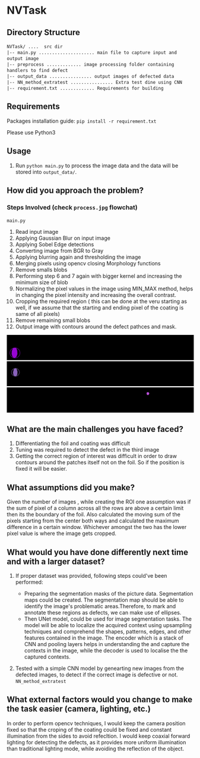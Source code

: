 # NVTask

## Directory Structure

```
NVTask/ ....  src dir
|-- main.py ..................... main file to capture input and output image
|-- preprocess ............. image processing folder containing handlers to find defect 
|-- output_data ................ output images of defected data
|-- NN_method_extratest ................ Extra test dine using CNN 
|-- requirement.txt ............. Requirements for building
```


## Requirements

Packages installation guide: ``pip install -r requirement.txt``

Please use Python3

## Usage

1. Run  `python main.py` to process the image data and the data will be stored into `output_data/`.


## How did you approach the problem?

### Steps Involved (check `process.jpg` flowchat)
`main.py`
1. Read input image
2. Applying Gaussian Blur on input image
3. Applying Sobel Edge detections
4. Converting image from BGR to Gray
5. Applying blurring again and thresholding the image
6. Merging pixels using opencv closing Morphology functions
7. Remove smalls blobs
8. Performing step 6 and 7 again with bigger kernel and increasing the minimum size of blob
9. Normalizing the pixel values in the image using MIN_MAX method, helps in changing the pixel intensity and increasing the overall contrast.
10. Cropping the required region ( this can be done at the veru starting as well, if we assume that the starting and ending pixel of the coating is same of all pixels)
11. Remove remaining small blobs
12. Output image with contours around the defect pathces and mask.

![alt text](https://github.com/ShounakCy/NVTask/blob/main/output_data/defect_area1.jpg)
![alt text](https://github.com/ShounakCy/NVTask/blob/main/output_data/defect_area2.jpg)
![alt text](https://github.com/ShounakCy/NVTask/blob/main/output_data/defect_area3.jpg)

## What are the main challenges you have faced?

1. Differentiating the foil and coating was difficult
2. Tuning was required to detect the defect in the third image
3. Getting the correct region of interest was difficult in order to draw contours around the patches itself not on the foil. So if the position is fixed it will be easier.

## What assumptions did you make?

 Given the number of images , while creating the ROI one assumption was if the sum of pixel of a column across all the rows are above a certain limit then its the boundary of the foil. Also calculated the moving sum of the pixels starting from the center both ways and calculated the maximum difference in a certain window. Whichever amongst the two has the lower pixel value is where the image gets cropped.

## What would you have done differently next time and with a larger dataset?

1. If proper dataset was provided, following steps could've been performed:
    - Preparing the segmentation masks of the picture data. Segmentation maps could be created. The segmentation map should be able to identify the image's problematic areas.Therefore, to mark and annotate these regions as defects, we can make use of ellipses.
    - Then UNet model, could be used for image segmentation tasks. The model will be able to localize the acquired context using upsampling techniques and comprehend the shapes, patterns, edges, and other features contained in the image. The encoder which is a stack of CNN and pooling layers helps in understanding the and capture the contexts in the image, while the decoder is used to localise the the captured contexts.

2. Tested with a simple CNN model by genearting new images from the defected images, to detect if the correct image is defective or not. `NN_method_extratest`

## What external factors would you change to make the task easier (camera, lighting, etc.)

In order to perform opencv techniques, I would keep the camera position fixed so that the croping of the coating could be fixed and constant illumination from the sides to avoid refecltion. I would keep coaxial forward lighting for detecting the defects, as it provides more uniform illumination than traditional lighting mode, while avoiding the reflection of the object.